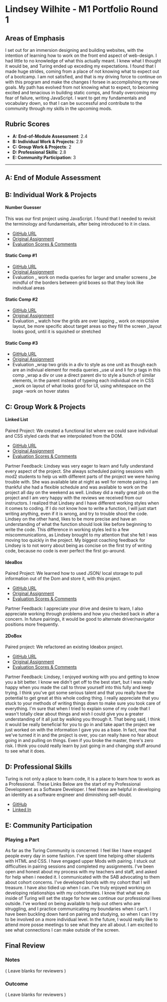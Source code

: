 # Lindsey Wilhite - M1 Portfolio Round 1

## Areas of Emphasis

I set out for an immersion designing and building websites, with the intention of learning how to work on the front end aspect of web-design. I had little to no knowledge of what this actually meant. I knew what I thought it would be, and Turing ended up exceding my expectations.
I found that I made huge strides, coming from a place of not knowing what to expect out of a bootcamp. I am not satisfied, and that is my driving force to continue on with this program and make the changes I forsee in accomplishing my new goals. 
My path has evolved from not knowing what to expect, to becoming excited and tenacious in building static comps, and finally overcoming my fear of failure, writing JavaScript. I want to get my fundamentals and vocabulary down, so that I can be successful and contribute to the community through my skills in the upcoming mods.

## Rubric Scores

- **A: End-of-Module Assessment**: 2.4
- **B: Individual Work & Projects**: 2.9  
- **C: Group Work & Projects**: 2
- **D: Professional Skills**: 2.8
- **E: Community Participation**: 3

---

## A: End of Module Assessment


## B: Individual Work & Projects

#### Number Guesser
This was our first project using JavaScript. I found that I needed to revisit the terminology and fundamentals, after being introduced to it in class. 

- [GitHub URL](https://github.com/thetabloom/numguess)
- [Original Assignment](http://frontend.turing.io/projects/number-guesser.html)
- [Evaluation Scores & Comments](https://github.com/turingschool/front-end-submissions-public/blob/master/1806/mod-1/number-guesser/lindsey-wilhite.md)

#### Static Comp #1

- [GitHub URL](https://github.com/thetabloom/static-comp)
- [Original Assignment](http://frontend.turing.io/projects/m1-static-comp-1.html)
- Evaluation
  _ work on media queries for larger and smaller screens
  _be mindful of the borders between grid boxes so that they look like individual areas

#### Static Comp #2

- [GitHub URL](https://github.com/thetabloom/static-comp-2)
- [Original Assignment](http://frontend.turing.io/projects/m1-static-comp-2.html)
- Evaluation
  _ watch how the grids are over lapping
  _ work on responsive layout, be more specific about target areas so they fill the screen
  _layout looks good, until it is squished or stretched
  
#### Static Comp #3

- [GitHub URL](https://github.com/thetabloom/static-comp-3)
- [Original Assignment](http://frontend.turing.io/projects/m1-static-comp-3.html)
- Evaluation 
  _wrap two grids in a div to style as one unit as though each are an indiviual element for media queries
  _use ul and li for p tags in this comp
  _wrap a div or use a direct parent div to style a bunch of similar elements, in the parent instead of typeing 
    each individual one in CSS
  _work on layout of what looks good for UI, using whitespace on the page
  -work on hover states

## C: Group Work & Projects

#### Linked List

Paired Project: We created a functional list where we could save individual and CSS styled cards that we interpolated from the DOM.

- [GitHub URL](https://github.com/thetabloom/LinkedList)
- [Original Assignment](http://frontend.turing.io/projects/linked-list.html)
- [Evaluation Scores & Comments](https://github.com/turingschool/front-end-submissions-public/blob/master/1806/mod-1/linked-list/laura-lindsey.md)

Partner Feedback:
Lindsey was very eager to learn and fully understand every aspect of the project. She always scheduled pairing sessions with mod2 students to help us with different parts of the project we were having trouble with. She was available late at night as well for remote pairing. I am thankful she had a flexible schedule and was available to work on the project all day on the weekend as well. Lindsey did a really great job on the project and I am very happy with the reviews we received from our instructors. I realized that Lindsey and I have different working styles when it comes to coding. If I do not know how to write a function, I will just start writing anything, even if it is wrong, and try to trouble shoot the code. Lindsey on the other hand, likes to be more precise and have an understanding of what the function should look like before beginning to write the code. This difference in working styles led to a few miscommunications, as Lindsey brought to my attention that she felt I was moving too quickly in the project. My biggest coaching feedback for Lindsey is to not worry about being as concise on the first try of writing code, because no code is ever perfect the first go-around. 

#### IdeaBox

Paired Project: We learned how to used JSON/ local storage to pull information out of the Dom and store it, with this project.

- [GitHub URL](https://github.com/thetabloom/Idea-Box)
- [Original Assignment](http://frontend.turing.io/projects/ideabox.html)
- [Evaluation Scores & Comments](https://github.com/turingschool/front-end-submissions-public/blob/master/1806/mod-1/idea-box/lindsey-sara.md)

Partner Feedback:
I appreciate your drive and desire to learn, I also appreciate working through problems and how you checked back in after a concern. In future pairings, it would be good to alternate driver/navigator positions more frequently.

#### 2DoBox

Paired project: We refactored an existing Ideabox project.

- [GitHub URL](https://github.com/aweissman11/2DoBox-Pivot)
- [Original Assignment](http://frontend.turing.io/projects/2DoBox-Pivot-Mod1.html)
- [Evaluation Scores & Comments](https://github.com/turingschool/front-end-submissions-public/blob/master/1806/mod-1/to-do-box/lindsey-aaron.md)

Partner Feedback: 
Lindsey, I enjoyed working with you and getting to know you a bit better. I know we didn't get off to the best start, but I was really happy when you made the call to throw yourself into this fully and keep trying. I think you've got some serious talent and that you really have the potential to get great at this whole coding thing. I really appreciate that you stuck to your methods of writing things down to make sure you took care of everything. I'm sure that when I tried to explain some of my code that I wasn't totally clear about things and wish I could give you a greater understanding of it all just by walking you through it. That being said, I think it would be really beneficial for you to go in and take apart the project we just worked on with the information I gave you as a base. In fact, now that we've turned it in and the project is over, you can really have no fear about going in and pulling on things. Even if you broke the master, there's zero risk. I think you could really learn by just going in and changing stuff around to see what it does.

## D: Professional Skills

Turing is not only a place to learn code, it is a place to learn how to work as a Professional. These Links Below are the start of my Professional Development as a Software Developer. I feel these are helpful in developing an identity as a software engineer and diminishing self-doubt. 

- [GitHub](https://github.com/thetabloom)
- [Linked In](https://www.linkedin.com/in/lindsey-wilhite/)

## E: Community Participation

### Playing a Part

As far as the Turing Community is concerned: I feel like I have engaged people every day in some fashion. I've spent time helping other students with HTML and CSS. I have engaged upper Mods with pairing. I stuck out difficulties in pairing sessions and completed my assignments. I've been open and honest about my process with my teachers and staff, and asked for help when i needed it. I communicated with the SAB advocating to them about cohort concerns. I've developed bonds with my cohort that I will treasure. I have also tidied up when I can.
I've truly enjoyed working on developing relationships with my cohortmates. I know that what we do inside of Turing will set the stage for how we continue our professional lives outside. I've worked on being available to help out others who are struggling, and I practice communicating my boundaries when I can't. I have been buckling down hard on pairing and studying, so when I can I try to be involved on a more individual level. In the future, I would really like to attend more posse meetings to see what they are all about. I am excited to see what connections I can make outside of the screen.

## Final Review

### Notes

( Leave blanks for reviewers )

### Outcome

( Leave blanks for reviewers )
